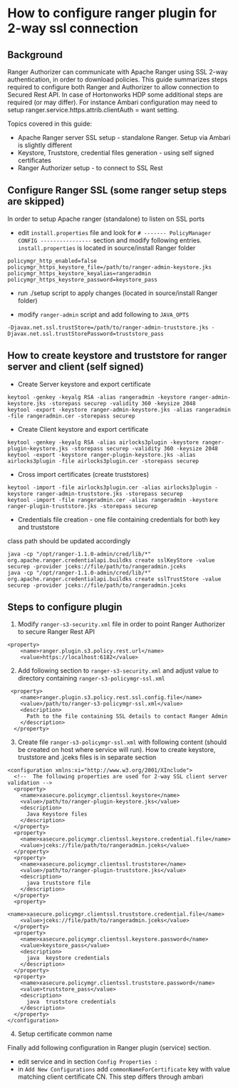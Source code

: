 # How to configure ranger plugin for 2-way ssl connection

## Background

Ranger Authorizer can communicate with Apache Ranger using SSL 2-way authentication, in order to download policies.
This guide summarizes steps required to configure both Ranger and Authorizer to allow connection to Secured Rest API.
In case of Hortonworks HDP some additional steps are required (or may differ). For instance Ambari configuration
may need to setup ranger.service.https.attrib.clientAuth = want setting.  

Topics covered in this guide:

* Apache Ranger server SSL setup - standalone Ranger. Setup via Ambari is slightly different
* Keystore, Truststore, credential files generation - using self signed certificates  
* Ranger Authorizer setup - to connect to SSL Rest 

## Configure Ranger SSL (some ranger setup steps are skipped)

In order to setup Apache ranger (standalone) to listen on SSL ports 

* edit `install.properties` file and look for `# ------- PolicyManager CONFIG ----------------` section and
modify following entries. `install.properties` is located in source/install Ranger folder 

```
policymgr_http_enabled=false
policymgr_https_keystore_file=/path/to/ranger-admin-keystore.jks
policymgr_https_keystore_keyalias=rangeradmin
policymgr_https_keystore_password=keystore_pass
```

* run ./setup script to apply changes (located in source/install Ranger folder)

* modify `ranger-admin` script and add following to `JAVA_OPTS`

```
-Djavax.net.ssl.trustStore=/path/to/ranger-admin-truststore.jks -Djavax.net.ssl.trustStorePassword=truststore_pass
```

## How to create keystore and truststore for ranger server and client (self signed) 

* Create Server keystore and export certificate

```
keytool -genkey -keyalg RSA -alias rangeradmin -keystore ranger-admin-keystore.jks -storepass securep -validity 360 -keysize 2048
keytool -export -keystore ranger-admin-keystore.jks -alias rangeradmin -file rangeradmin.cer -storepass securep
```

* Create Client keystore and export certificate

```
keytool -genkey -keyalg RSA -alias airlocks3plugin -keystore ranger-plugin-keystore.jks -storepass securep -validity 360 -keysize 2048
keytool -export -keystore ranger-plugin-keystore.jks -alias airlocks3plugin -file airlocks3plugin.cer -storepass securep
```

* Cross import certificates (create truststores)   

```
keytool -import -file airlocks3plugin.cer -alias airlocks3plugin -keystore ranger-admin-truststore.jks -storepass securep
keytool -import -file rangeradmin.cer -alias rangeradmin -keystore ranger-plugin-truststore.jks -storepass securep
```

* Credentials file creation - one file containing credentials for both key and truststore

class path should be updated accordingly  

```
java -cp "/opt/ranger-1.1.0-admin/cred/lib/*" org.apache.ranger.credentialapi.buildks create sslKeyStore -value securep -provider jceks://file/path/to/rangeradmin.jceks
java -cp "/opt/ranger-1.1.0-admin/cred/lib/*" org.apache.ranger.credentialapi.buildks create sslTrustStore -value securep -provider jceks://file/path/to/rangeradmin.jceks

```

## Steps to configure plugin

1. Modify `ranger-s3-security.xml` file in order to point Ranger Authorizer to secure Ranger Rest API

```
<property>
    <name>ranger.plugin.s3.policy.rest.url</name>
    <value>https://localhost:6182</value>
```

2. Add following section to `ranger-s3-security.xml` and adjust value to directory containing `ranger-s3-policymgr-ssl.xml`

```
 <property>
    <name>ranger.plugin.s3.policy.rest.ssl.config.file</name>
    <value>/path/to/ranger-s3-policymgr-ssl.xml</value>
    <description>
      Path to the file containing SSL details to contact Ranger Admin
    </description>
  </property>
```

3. Create file `ranger-s3-policymgr-ssl.xml` with following content (should be created on host where service will run).
How to create keystore, truststore and .jceks files is in separate section

```
<configuration xmlns:xi="http://www.w3.org/2001/XInclude">
  <!--  The following properties are used for 2-way SSL client server validation -->
  <property>
    <name>xasecure.policymgr.clientssl.keystore</name>
    <value>/path/to/ranger-plugin-keystore.jks</value>
    <description>
      Java Keystore files
    </description>
  </property>
  <property>
    <name>xasecure.policymgr.clientssl.keystore.credential.file</name>
    <value>jceks://file/path/to/rangeradmin.jceks</value>
  </property>
  <property>
    <name>xasecure.policymgr.clientssl.truststore</name>
    <value>/path/to/ranger-plugin-truststore.jks</value>
    <description>
      java truststore file
    </description>
  </property>
  <property>
    <name>xasecure.policymgr.clientssl.truststore.credential.file</name>
    <value>jceks://file/path/to/rangeradmin.jceks</value>
  </property>
  <property>
    <name>xasecure.policymgr.clientssl.keystore.password</name>
    <value>keystore_pass</value>
    <description>
      java  keystore credentials
    </description>
  </property>
  <property>
    <name>xasecure.policymgr.clientssl.truststore.password</name>
    <value>truststore_pass</value>
    <description>
      java  truststore credentials
    </description>
  </property>
</configuration>
```

4. Setup certificate common name

Finally add following configuration in Ranger plugin (service) section.

* edit service and in section `Config Properties :`
* in `Add New Configurations` add `commonNameForCertificate` key with value matching client certificate CN. This step
differs through ambari



 

